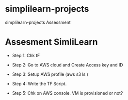 # simplilearn-projects
simplilearn-projects Assessment 

# Assesment SimliLearn 
- Step 1: Chk tF 
- Step 2: Go to AWS cloud and Create Access key and ID



- Step 3: Setup AWS profile (aws s3 ls ) 
- Step 4: Write the TF Script. 
- Step 5: Chk on AWS console. VM is provisioned or not?
